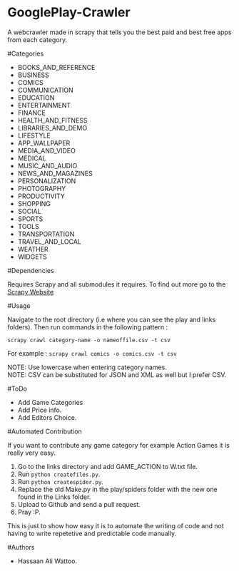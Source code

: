 GooglePlay-Crawler
==================

A webcrawler made in scrapy that tells you the best paid and best free apps from each category.


#Categories
* BOOKS_AND_REFERENCE
* BUSINESS
* COMICS
* COMMUNICATION
* EDUCATION
* ENTERTAINMENT
* FINANCE
* HEALTH_AND_FITNESS
* LIBRARIES_AND_DEMO
* LIFESTYLE
* APP_WALLPAPER
* MEDIA_AND_VIDEO
* MEDICAL
* MUSIC_AND_AUDIO
* NEWS_AND_MAGAZINES
* PERSONALIZATION
* PHOTOGRAPHY
* PRODUCTIVITY
* SHOPPING
* SOCIAL
* SPORTS
* TOOLS
* TRANSPORTATION
* TRAVEL_AND_LOCAL
* WEATHER
* WIDGETS

#Dependencies

Requires Scrapy and all submodules it requires. To find out more go to the [Scrapy Website](http://doc.scrapy.org/en/latest/intro/install.html#intro-install)

#Usage

Navigate to the root directory (i.e where you can see the play and links folders). Then run commands in the following pattern :

 `scrapy crawl category-name -o nameoffile.csv -t csv`
 
For example :
  `scrapy crawl comics -o comics.csv -t csv`
  
NOTE: Use lowercase when entering category names.  
NOTE: CSV can be substituted for JSON and XML as well but I prefer CSV.


#ToDo

 * Add Game Categories
 * Add Price info.
 * Add Editors Choice.
 

#Automated Contribution

 If you want to contribute any game category for example Action Games it is really very easy.
 
 1. Go to the links directory and add GAME_ACTION to W.txt file.
 2. Run ` python createfiles.py `.
 3. Run ` python createspider.py `.
 4. Replace the old Make.py in the play/spiders folder with the new one found in the Links folder.
 5. Upload to Github and send a pull request.
 6. Pray :P.
 

This is just to show how easy it is to automate the writing of code and not having to write repetetive and predictable code manually.

#Authors
 * Hassaan Ali Wattoo.

